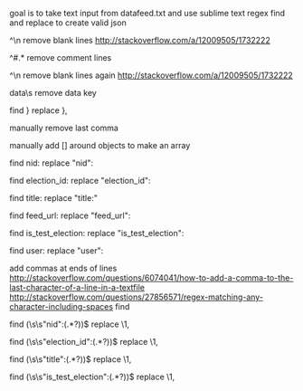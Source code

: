 goal is to take text input from datafeed.txt and
use sublime text regex find and replace to create valid json

^\n
remove blank lines
http://stackoverflow.com/a/12009505/1732222

^#.*
remove comment lines

^\n
remove blank lines again
http://stackoverflow.com/a/12009505/1732222

data\s
remove data key

find 
}
replace
},

manually remove last comma

manually add [] around objects to make an array

find
nid:
replace
"nid":

find
election_id:
replace
"election_id":

find
title:
replace
"title:"

find
feed_url:
replace
"feed_url":

find
is_test_election:
replace
"is_test_election":

find
user:
replace
"user":

add commas at ends of lines
http://stackoverflow.com/questions/6074041/how-to-add-a-comma-to-the-last-character-of-a-line-in-a-textfile
http://stackoverflow.com/questions/27856571/regex-matching-any-character-including-spaces
find

find
(\s\s"nid":(.*?))$
replace
\1,

find
(\s\s"election_id":(.*?))$
replace
\1,

find
(\s\s"title":(.*?))$
replace
\1,

find
(\s\s"is_test_election":(.*?))$
replace
\1,

